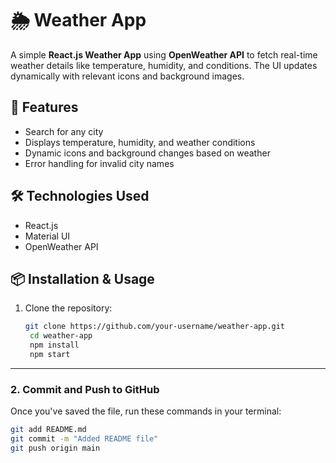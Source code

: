 # 🌦️ Weather App

A simple **React.js Weather App** using **OpenWeather API** to fetch real-time weather details like temperature, humidity, and conditions. The UI updates dynamically with relevant icons and background images.

## 🚀 Features
- Search for any city
- Displays temperature, humidity, and weather conditions
- Dynamic icons and background changes based on weather
- Error handling for invalid city names

## 🛠️ Technologies Used
- React.js
- Material UI
- OpenWeather API

## 📦 Installation & Usage
1. Clone the repository:
   ```sh
   git clone https://github.com/your-username/weather-app.git
    cd weather-app
    npm install
    npm start


---

### **2. Commit and Push to GitHub**
Once you've saved the file, run these commands in your terminal:

```sh
git add README.md
git commit -m "Added README file"
git push origin main
